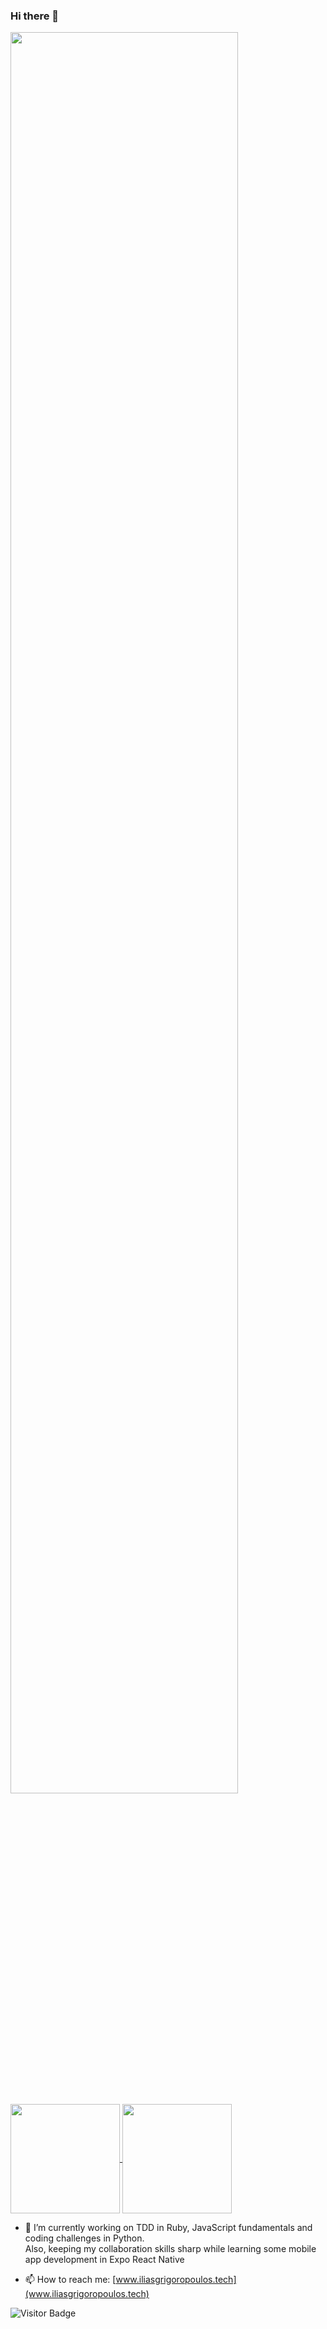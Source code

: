 ### Hi there 👋

<!-- Image (Inspired by Spectrum V by. Ellsworth Kelly)-->
<img src="https://user-images.githubusercontent.com/57366310/92895303-0ea64880-f424-11ea-8a54-2fef5e6561c3.png" width=85% height=85% />

<!-- GutHub stats badge with <a> tags -->

<a href="https://github.com/iliasmariosg/iliasmariosg">
<img align="center" src="https://github-readme-stats.vercel.app/api?username=iliasmariosg&count_private=true&show_icons=true&include_all_commits=true" height="175px />
</a>
 
                           
<!-- Top languages stats badge with <a> a tags -->

<a href="https://github.com/iliasmariosg/iliasmariosg">
<img align="center" src="https://github-readme-stats.vercel.app/api/top-langs/?username=iliasmariosg&hide=TeX&layout=compact" height="175px"/>
</a>
                                                                                                                                       
<p>

- 🔭 I’m currently working on TDD in Ruby, JavaScript fundamentals and coding challenges in Python. <br> Also, keeping my collaboration skills sharp while learning some mobile app development in Expo React Native</br>
  
- 📫 How to reach me: [www.iliasgrigoropoulos.tech](www.iliasgrigoropoulos.tech)
</p>
<!-- Contribution stats badge by LordDaseme -->
<!--
[![Contribution Stats](https://github-contribution-stats.vercel.app/api/?username=iliasmariosg)](https://github.com/LordDashMe/github-contribution-stats/)
-->

<!-- GutHub stats badge without <a> tags -->
<!--
![Github Stats](https://github-readme-stats.vercel.app/api?username=iliasmariosg&count_private=true&show_icons=true&include_all_commits=true)
-->

<!-- Top languages stats without <a> tags -->
<!-- ![Top Langs](https://github-readme-stats.vercel.app/api/top-langs/?username=iliasmariosg&hide=TeX&layout=compact) -->

![Visitor Badge](https://visitor-badge.laobi.icu/badge?page_id=iliasmariosg.iliasmariosg)

<!--
**IliasMariosG/IliasMariosG** is a ✨ _special_ ✨ repository because its `README.md` (this file) appears on your GitHub profile.
-->
<!--
Here are some ideas to get you started:
-->

<!--
- 🌱 I’m currently learning ...
- 👯 I’m looking to collaborate on ...
- 🤔 I’m looking for help with ...
- 💬 Ask me about ...
- 😄 Pronouns: ...
- ⚡ Fun fact: ...
-->
